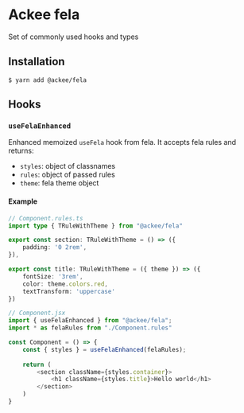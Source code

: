  # Ackee fela
 
Set of commonly used hooks and types

## Installation
`$ yarn add @ackee/fela`

## Hooks
### `useFelaEnhanced`
 Enhanced memoized `useFela` hook from fela. It accepts fela rules and returns:
 - `styles`: object of classnames 
 - `rules`: object of passed rules 
 - `theme`: fela theme object

#### Example

```typescript jsx
// Component.rules.ts
import type { TRuleWithTheme } from "@ackee/fela"

export const section: TRuleWithTheme = () => ({
    padding: '0 2rem',
}),

export const title: TRuleWithTheme = ({ theme }) => ({
    fontSize: '3rem',
    color: theme.colors.red,
    textTransform: 'uppercase'
})

// Component.jsx
import { useFelaEnhanced } from "@ackee/fela";
import * as felaRules from "./Component.rules"

const Component = () => {
    const { styles } = useFelaEnhanced(felaRules);
    
    return (
        <section className={styles.container}>
            <h1 className={styles.title}>Hello world</h1>
        </section>
    )
}

